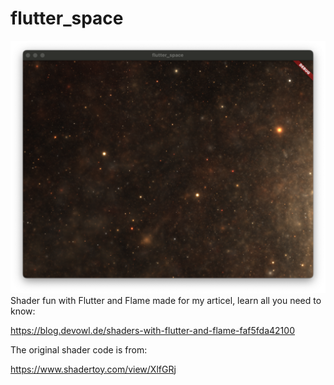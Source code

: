 # flutter_space
![The result](/1_ttDkVf6ikzPX0oUUDocFFg.png?raw=true "Optional Title")
Shader fun with Flutter and Flame made for my articel, learn all you need to know:

https://blog.devowl.de/shaders-with-flutter-and-flame-faf5fda42100

The original shader code is from:

https://www.shadertoy.com/view/XlfGRj
